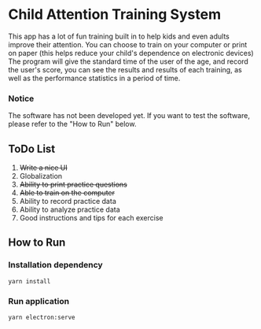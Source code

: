 # Child Attention Training System

This app has a lot of fun training built in to help kids and even adults improve their attention. 
You can choose to train on your computer or print on paper 
(this helps reduce your child's dependence on electronic devices) 
The program will give the standard time of the user of the age, and record the user's score,
you can see the results and results of each training, 
as well as the performance statistics in a period of time.

### Notice

The software has not been developed yet. 
If you want to test the software, please refer to the "How to Run" below.

## ToDo List

1. <del>Write a nice UI</del>
2. Globalization
3. <del>Ability to print practice questions</del>
4. <del>Able to train on the computer</del>
5. Ability to record practice data
6. Ability to analyze practice data
7. Good instructions and tips for each exercise


## How to Run

### Installation dependency

```
yarn install
```

### Run application

```
yarn electron:serve
```
